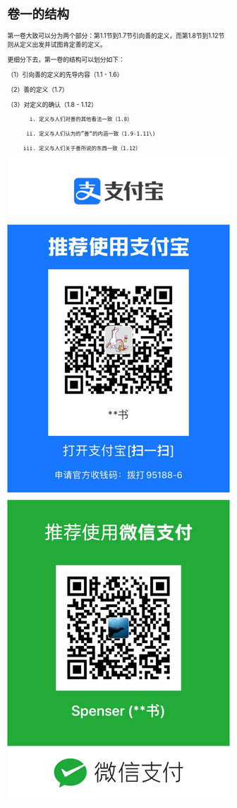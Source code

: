 # 卷一的结构

第一卷大致可以分为两个部分：第1.1节到1.7节引向善的定义，而第1.8节到1.12节则从定义出发并试图肯定善的定义。

更细分下去，第一卷的结构可以划分如下：

（1）引向善的定义的先导内容（1.1 - 1.6）

（2）善的定义（1.7）

（3）对定义的确认（1.8 - 1.12） 

           i. 定义与人们对善的其他看法一致（1.8）

          ii. 定义与人们认为的”善“的内涵一致（1.9-1.11\)

         iii. 定义与人们关于善所说的东西一致（1.12）

![](.gitbook/assets/wechatimg79.jpeg)

![](.gitbook/assets/wechatimg78.jpeg)

